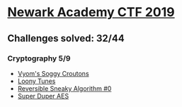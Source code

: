 # [Newark Academy CTF 2019](https://www.nactf.com)

## Challenges solved: 32/44

### Cryptography 5/9
* [Vyom's Soggy Croutons](./Cryptography/Vyom's%20Soggy%20Croutons)
* [Loony Tunes](./Cryptography/Loony%20Tunes)
* [Reversible Sneaky Algorithm #0](./Cryptography/Reversible%20Sneaky%20Algorithm%20%230)
* [Super Duper AES](./Cryptography/Super%20Duper%20AES)